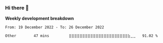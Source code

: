### Hi there 👋


**Weekly development breakdown**

<!--START_SECTION:waka-->

```text
From: 19 December 2022 - To: 26 December 2022

Other        47 mins         ⣿⣿⣿⣿⣿⣿⣿⣿⣿⣿⣿⣿⣿⣿⣿⣿⣿⣿⣿⣿⣿⣿⣷⣀⣀   91.02 %
```

<!--END_SECTION:waka-->

